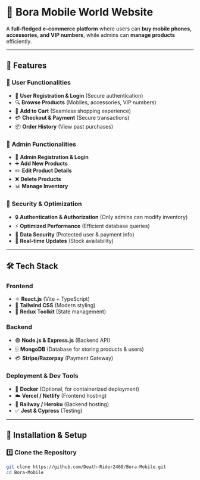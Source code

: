 # 📱 Bora Mobile World Website  

A **full-fledged e-commerce platform** where users can **buy mobile phones, accessories, and VIP numbers**, while admins can **manage products** efficiently.

---

## 🚀 Features  

### 🔹 **User Functionalities**
- 👤 **User Registration & Login** (Secure authentication)
- 🔍 **Browse Products** (Mobiles, accessories, VIP numbers)
- 🛒 **Add to Cart** (Seamless shopping experience)
- 💳 **Checkout & Payment** (Secure transactions)
- 📦 **Order History** (View past purchases)

### 🔹 **Admin Functionalities**
- 🔑 **Admin Registration & Login**
- ➕ **Add New Products**
- ✏️ **Edit Product Details**
- ❌ **Delete Products**
- 📊 **Manage Inventory**

### 🔹 **Security & Optimization**
- 🔒 **Authentication & Authorization** (Only admins can modify inventory)
- ⚡ **Optimized Performance** (Efficient database queries)
- 🔐 **Data Security** (Protected user & payment info)
- 📡 **Real-time Updates** (Stock availability)

---

## 🛠️ Tech Stack  

### **Frontend**
- ⚛️ **React.js** (Vite + TypeScript)
- 🎨 **Tailwind CSS** (Modern styling)
- 🔄 **Redux Toolkit** (State management)

### **Backend**
- 🟢 **Node.js & Express.js** (Backend API)
- 🗄️ **MongoDB** (Database for storing products & users)
- 💳 **Stripe/Razorpay** (Payment Gateway)

### **Deployment & Dev Tools**
- 🐳 **Docker** (Optional, for containerized deployment)
- ☁️ **Vercel / Netlify** (Frontend hosting)
- 🚀 **Railway / Heroku** (Backend hosting)
- ✅ **Jest & Cypress** (Testing)

---

## 🔧 Installation & Setup  

### 1️⃣ **Clone the Repository**
```bash
git clone https://github.com/Death-Rider2468/Bora-Mobile.git
cd Bora-Mobile
